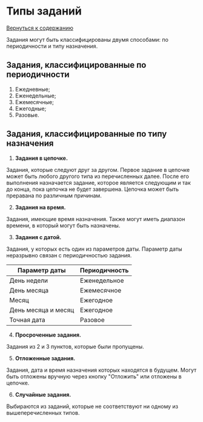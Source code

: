 # Типы заданий

[Вернуться к содержанию](./_index.md)

Задания могут быть классифицированы двумя способами: по периодичности и типу назначения.

## Задания, классифицированные по периодичности

1. Ежедневные;
1. Еженедельные;
1. Ежемесячные;
1. Ежегодные;
1. Разовые.

## Задания, классифицированные по типу назначения

1. **Задания в цепочке.**

Задания, которые следуют друг за другом. Первое задание в цепочке может быть любого другого типа из перечисленных далее. После его выполнения назначается задание, которое является следующим и так до конца, пока цепочка не будет завершена. Цепочка может быть преравана по различным причинам.

2. **Задания на время.**

Задания, имеющие время назначения. Также могут иметь диапазон времени, в который могут быть назначены.

3. **Задания с датой.**

Задания, у которых есть один из параметров даты. Параметр даты неразрывно связан с периодичностью задания.

| Параметр даты  | Периодичность  |
|---|---|
| День недели  | Еженедельное  |
| День месяца  | Ежемесячное  |
| Месяц  | Ежегодное  |
| День месяца и месяц  | Ежегодное  |
| Точная дата  | Разовое  |

4. **Просроченные задания.**

Задания из 2 и 3 пунктов, которые были пропущены.

5. **Отложенные задания.**

Задания, дата и время назначения которых находятся в будущем. Могут быть отложены вручную через кнопку "Отложить" или отложены в цепочке.

6. **Случайные задания.**

Выбираются из заданий, которые не соответствуют ни одному из вышеперечисленных типов.